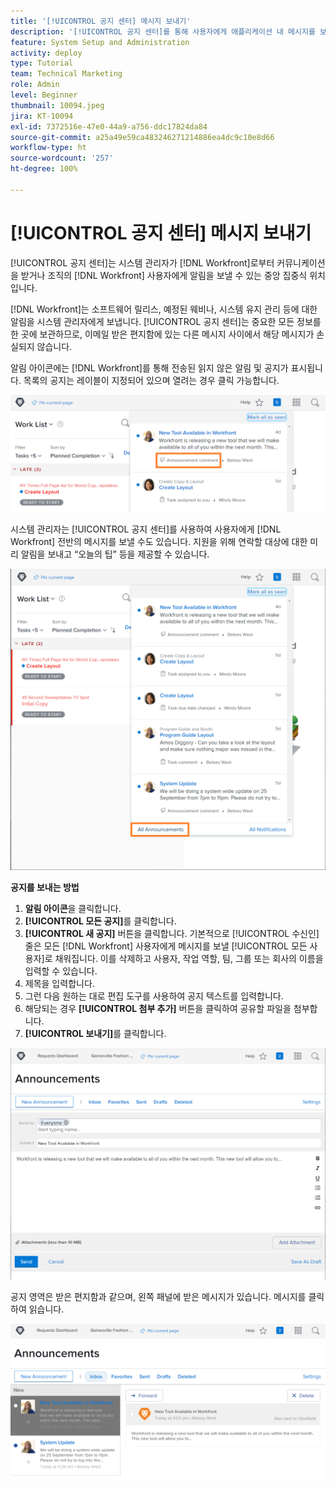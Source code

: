 ```yaml
---
title: '[!UICONTROL 공지 센터] 메시지 보내기'
description: '[!UICONTROL 공지 센터]를 통해 사용자에게 애플리케이션 내 메시지를 보내는 방법을 알아봅니다.'
feature: System Setup and Administration
activity: deploy
type: Tutorial
team: Technical Marketing
role: Admin
level: Beginner
thumbnail: 10094.jpeg
jira: KT-10094
exl-id: 7372516e-47e0-44a9-a756-ddc17824da84
source-git-commit: a25a49e59ca483246271214886ea4dc9c10e8d66
workflow-type: ht
source-wordcount: '257'
ht-degree: 100%

---
```


<!---
this has the same content as the system administrator notification setup and mangement section of the email and inapp notificiations learning path
--->

# [!UICONTROL 공지 센터] 메시지 보내기

[!UICONTROL 공지 센터]는 시스템 관리자가 [!DNL Workfront]로부터 커뮤니케이션을 받거나 조직의 [!DNL Workfront] 사용자에게 알림을 보낼 수 있는 중앙 집중식 위치입니다.

[!DNL Workfront]는 소프트웨어 릴리스, 예정된 웨비나, 시스템 유지 관리 등에 대한 알림을 시스템 관리자에게 보냅니다. [!UICONTROL 공지 센터]는 중요한 모든 정보를 한 곳에 보관하므로, 이메일 받은 편지함에 있는 다른 메시지 사이에서 해당 메시지가 손실되지 않습니다.

알림 아이콘에는 [!DNL Workfront]를 통해 전송된 읽지 않은 알림 및 공지가 표시됩니다. 목록의 공지는 레이블이 지정되어 있으며 열려는 경우 클릭 가능합니다.

![알림 아이콘 아래 메시지 목록 공지](assets/admin-fund-announcements-1.png)

시스템 관리자는 [!UICONTROL 공지 센터]를 사용하여 사용자에게 [!DNL Workfront] 전반의 메시지를 보낼 수도 있습니다. 지원을 위해 연락할 대상에 대한 미리 알림을 보내고 “오늘의 팁” 등을 제공할 수 있습니다.

![[!UICONTROL 모든 공지] 링크](assets/admin-fund-announcements-2.png)

**공지를 보내는 방법**

1. **알림 아이콘**&#x200B;을 클릭합니다.
1. **[!UICONTROL 모든 공지]**&#x200B;를 클릭합니다.
1. **[!UICONTROL 새 공지]** 버튼을 클릭합니다. 기본적으로 [!UICONTROL 수신인] 줄은 모든 [!DNL Workfront] 사용자에게 메시지를 보낼 [!UICONTROL 모든 사용자]로 채워집니다. 이를 삭제하고 사용자, 작업 역할, 팀, 그룹 또는 회사의 이름을 입력할 수 있습니다.
1. 제목을 입력합니다.
1. 그런 다음 원하는 대로 편집 도구를 사용하여 공지 텍스트를 입력합니다.
1. 해당되는 경우 **[!UICONTROL 첨부 추가]** 버튼을 클릭하여 공유할 파일을 첨부합니다.
1. **[!UICONTROL 보내기]**&#x200B;를 클릭합니다.

![[!UICONTROL 공지] 페이지의 공지 작성](assets/admin-fund-announcements-3.png)

공지 영역은 받은 편지함과 같으며, 왼쪽 패널에 받은 메시지가 있습니다. 메시지를 클릭하여 읽습니다.

![공지 페이지](assets/admin-fund-announcements-4.png)
